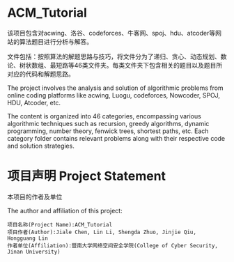 # ACM_Tutorial
该项目包含对acwing、洛谷、codeforces、牛客网、spoj、hdu、atcoder等网站的算法题目进行分析与解答。

文件包括：按照算法的解题思路与技巧，将文件分为了递归、贪心、动态规划、数论、树状数组、最短路等46类文件夹。每类文件夹下包含相关的题目以及题目所对应的代码和解题思路。

The project involves the analysis and solution of algorithmic problems from online coding platforms like acwing, Luogu, codeforces, Nowcoder, SPOJ, HDU, Atcoder, etc. 

The content is organized into 46 categories, encompassing various algorithmic techniques such as recursion, greedy algorithms, dynamic programming, number theory, fenwick trees, shortest paths, etc. Each category folder contains relevant problems along with their respective code and solution strategies.
# 项目声明 Project Statement

本项目的作者及单位

The author and affiliation of this project:
```
项目名称(Project Name):ACM_Tutorial
项目作者(Author):Jiale Chen, Lin Li, Shengda Zhuo, Jinjie Qiu, Hongguang Lin
作者单位(Affiliation):暨南大学网络空间安全学院(College of Cyber Security, Jinan University)
```
